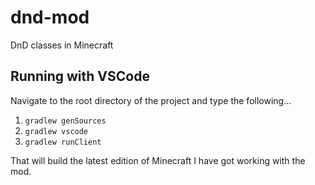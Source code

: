 # dnd-mod
DnD classes in Minecraft

## Running with VSCode
Navigate to the root directory of the project and type the following...

1. `gradlew genSources`
2. `gradlew vscode`
3. `gradlew runClient`

That will build the latest edition of Minecraft I have got working with the mod.